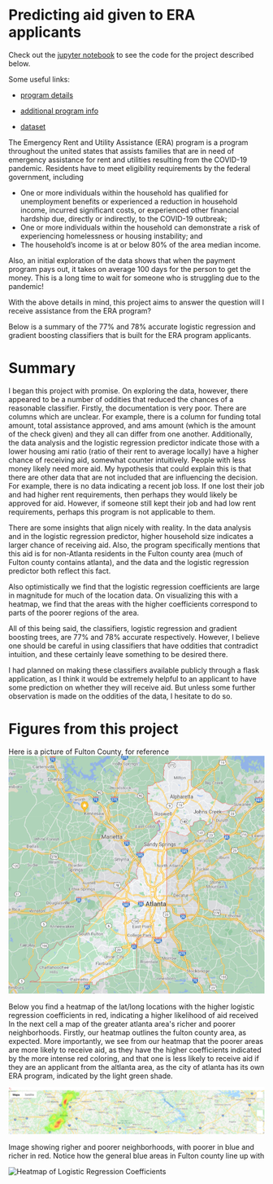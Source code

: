 # Predicting aid given to ERA applicants

Check out the [jupyter notebook](https://github.com/jcummingsutk/fulton_county_ERA_applications/blob/master/notebook.ipynb) to see the code for the project described below.

Some useful links:

* [program details](https://www.fultoncountyga.gov/covid-19/rental-assistance)

* [additional program info](https://sharefulton.fultoncountyga.gov/stories/s/Emergency-Rental/22ag-mzc6)

* [dataset](https://sharefulton.fultoncountyga.gov/Health-Human-Services/Neighborly-ERA-Applications/std8-6vc9)


The Emergency Rent and Utility Assistance (ERA) program is a program throughout the united states that assists families that are in need of emergency assistance for rent and utilities resulting from the COVID-19 pandemic. Residents have to meet eligibility requirements by the federal government, including

* One or more individuals within the household has qualified for unemployment benefits or experienced a reduction in household income, incurred significant costs, or experienced other financial hardship due, directly or indirectly, to the COVID-19 outbreak;
* One or more individuals within the household can demonstrate a risk of experiencing homelessness or housing instability; and
* The household’s income is at or below 80% of the area median income.

Also, an initial exploration of the data shows that when the payment program pays out, it takes on average 100 days for the person to get the money. This is a long time to wait for someone who is struggling due to the pandemic!

With the above details in mind, this project aims to answer the question will I receive assistance from the ERA program?

Below is a summary of the 77% and 78% accurate logistic regression and gradient boosting classifiers that is built for the ERA program applicants.

# Summary

I began this project with promise. On exploring the data, however, there appeared to be a number of oddities that reduced the chances of a reasonable classifier. Firstly, the documentation is very poor. There are columns which are unclear. For example, there is a column for funding total amount, total assistance approved, and ams amount (which is the amount of the check given) and they all can differ from one another. Additionally, the data analysis and the logistic regression predictor indicate those with a lower housing ami ratio (ratio of their rent to average locally) have a higher chance of receiving aid, somewhat counter intuitively. People with less money likely need more aid. My hypothesis that could explain this is that there are other data that are not included that are influencing the decision. For example, there is no data indicating a recent job loss. If one lost their job and had higher rent requirements, then perhaps they would likely be approved for aid. However, if someone still kept their job and had low rent requirements, perhaps this program is not applicable to them.

There are some insights that align nicely with reality. In the data analysis and in the logistic regression predictor, higher household size indicates a larger chance of receiving aid. Also, the program specifically mentions that this aid is for non-Atlanta residents in the Fulton county area (much of Fulton county contains atlanta), and the data and the logistic regression predictor both reflect this fact.

Also optimistically we find that the logistic regression coefficients are large in magnitude for much of the location data. On visualizing this with a heatmap, we find that the areas with the higher coefficients correspond to parts of the poorer regions of the area.

All of this being said, the classifiers, logistic regression and gradient boosting trees, are 77% and 78% accurate respectively. However, I believe one should be careful in using classifiers that have oddities that contradict intuition, and these certainly leave something to be desired there.

I had planned on making these classifiers available publicly through a flask application, as I think it would be extremely helpful to an applicant to have some prediction on whether they will receive aid. But unless some further observation is made on the oddities of the data, I hesitate to do so.

# Figures from this project

Here is a picture of Fulton County, for reference
![Fulton County](https://github.com/jcummingsutk/fulton_county_ERA_applications/blob/master/img/fulton.png)

Below you find a heatmap of the lat/long locations with the higher logistic regression coefficients in red, indicating a higher likelihood of aid received In the next cell a map of the greater atlanta area's richer and poorer neighborhoods. Firstly, our heatmap outlines the fulton county area, as expected. More importantly, we see from our heatmap that the poorer areas are more likely to receive aid, as they have the higher coefficients indicated by the more intense red coloring, and that one is less likely to receive aid if they are an applicant from the altlanta area, as the city of atlanta has its own ERA program, indicated by the light green shade.

![Heatmap of Logistic Regression Coefficients](https://github.com/jcummingsutk/fulton_county_ERA_applications/blob/master/img/heatmap.png)

Image showing righer and poorer neighborhoods, with poorer in blue and richer in red. Notice how the general blue areas in Fulton county line up with

![Heatmap of Logistic Regression Coefficients](https://github.com/jcummingsutk/fulton_county_ERA_applications/blob/master/img/img/high_low_income_area.jpg)

